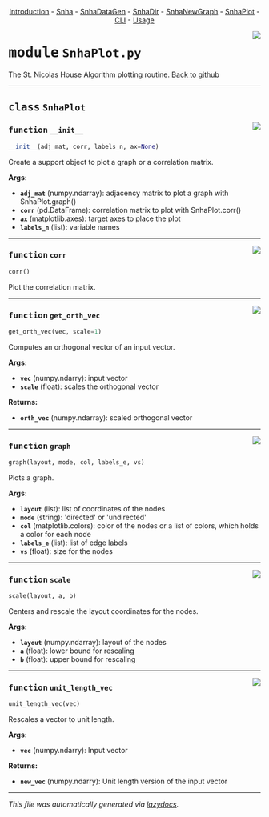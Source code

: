 <center>

[Introduction](docs/__init__.md) -
[Snha](docs/Snha.md) -
[SnhaDataGen](docs/SnhaDataGen.md) -
[SnhaDir](docs/SnhaDir.md) -
[SnhaNewGraph](docs/SnhaNewGraph.md) -
[SnhaPlot](docs/SnhaPlot.md) -
[CLI](docs/__main__.md) -
[Usage](../snha4py/README.md) 

</center>

<!-- markdownlint-disable -->

<a href="../snha4py/SnhaPlot.py#L0"><img align="right" style="float:right;" src="https://img.shields.io/badge/-source-cccccc?style=flat-square"></a>

# <kbd>module</kbd> `SnhaPlot.py`
The St. Nicolas House Algorithm plotting routine. [Back to github](https://github.com/thake93/snha4py/) 



---

## <kbd>class</kbd> `SnhaPlot`




<a href="../snha4py/SnhaPlot.py#L17"><img align="right" style="float:right;" src="https://img.shields.io/badge/-source-cccccc?style=flat-square"></a>

### <kbd>function</kbd> `__init__`

```python
__init__(adj_mat, corr, labels_n, ax=None)
```

Create a support object to plot a graph or a correlation matrix. 



**Args:**
 
 - <b>`adj_mat`</b> (numpy.ndarray):  adjacency matrix to plot a graph with SnhaPlot.graph() 
 - <b>`corr`</b> (pd.DataFrame):  correlation matrix to plot with SnhaPlot.corr() 
 - <b>`ax`</b> (matplotlib.axes):  target axes to place the plot 
 - <b>`labels_n`</b> (list):  variable names 




---

<a href="../snha4py/SnhaPlot.py#L43"><img align="right" style="float:right;" src="https://img.shields.io/badge/-source-cccccc?style=flat-square"></a>

### <kbd>function</kbd> `corr`

```python
corr()
```

Plot the correlation matrix. 

---

<a href="../snha4py/SnhaPlot.py#L71"><img align="right" style="float:right;" src="https://img.shields.io/badge/-source-cccccc?style=flat-square"></a>

### <kbd>function</kbd> `get_orth_vec`

```python
get_orth_vec(vec, scale=1)
```

Computes an orthogonal vector of an input vector. 

**Args:**
 
 - <b>`vec`</b> (numpy.ndarry):  input vector 
 - <b>`scale`</b> (float):  scales the orthogonal vector 



**Returns:**
 
 - <b>`orth_vec`</b> (numpy.ndarray):  scaled orthogonal vector 

---

<a href="../snha4py/SnhaPlot.py#L85"><img align="right" style="float:right;" src="https://img.shields.io/badge/-source-cccccc?style=flat-square"></a>

### <kbd>function</kbd> `graph`

```python
graph(layout, mode, col, labels_e, vs)
```

Plots a graph. 

**Args:**
 
 - <b>`layout`</b> (list):  list of coordinates of the nodes 
 - <b>`mode`</b> (string):  'directed' or 'undirected' 
 - <b>`col`</b> (matplotlib.colors):  color of the nodes or a list of colors, which holds a color for each node 
 - <b>`labels_e`</b> (list):  list of edge labels 
 - <b>`vs`</b> (float):  size for the nodes 

---

<a href="../snha4py/SnhaPlot.py#L195"><img align="right" style="float:right;" src="https://img.shields.io/badge/-source-cccccc?style=flat-square"></a>

### <kbd>function</kbd> `scale`

```python
scale(layout, a, b)
```

Centers and rescale the layout coordinates for the nodes. 



**Args:**
 
 - <b>`layout`</b> (numpy.ndarray):  layout of the nodes 
 - <b>`a`</b> (float):  lower bound for rescaling 
 - <b>`b`</b> (float):  upper bound for rescaling 

---

<a href="../snha4py/SnhaPlot.py#L214"><img align="right" style="float:right;" src="https://img.shields.io/badge/-source-cccccc?style=flat-square"></a>

### <kbd>function</kbd> `unit_length_vec`

```python
unit_length_vec(vec)
```

Rescales a vector to unit length. 

**Args:**
 
 - <b>`vec`</b> (numpy.ndarry):  Input vector 



**Returns:**
 
 - <b>`new_vec`</b> (numpy.ndarry):  Unit length version of the input vector 




---

_This file was automatically generated via [lazydocs](https://github.com/ml-tooling/lazydocs)._
